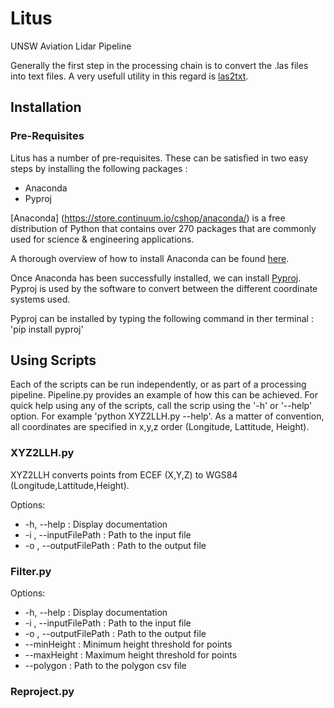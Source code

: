 # Litus
UNSW Aviation Lidar Pipeline

Generally  the first step in the processing chain is to convert the .las files into text files.
A very usefull utility in this regard is [las2txt](http://www.liblas.org/utilities/las2txt.html). 

## Installation

### Pre-Requisites
Litus has a number of pre-requisites. These can be satisfied in two easy steps by installing the following packages : 
* Anaconda
* Pyproj

[Anaconda] (https://store.continuum.io/cshop/anaconda/) is a free distribution of Python that contains over 270 packages that are commonly used for science & engineering applications. 

A thorough overview of how to install Anaconda can be found [here](https://store.continuum.io/static/img/Anaconda-Quickstart.pdf).

Once Anaconda has been successfully installed, we can install [Pyproj](https://pypi.python.org/pypi/pyproj). Pyproj is used by the software to convert between the different coordinate systems used.

Pyproj can be installed by typing the following command in ther terminal : 'pip install pyproj'

## Using Scripts
Each of the scripts can be run independently, or as part of a processing pipeline. Pipeline.py provides an example of how this can be achieved. For quick help using any of the scripts, call the scrip using the '-h' or '--help' option.
For example 'python XYZ2LLH.py --help'. As a matter of convention, all coordinates are specified in x,y,z order (Longitude, Lattitude, Height). 

### XYZ2LLH.py
XYZ2LLH converts points from ECEF (X,Y,Z) to WGS84 (Longitude,Lattitude,Height).

Options:
* -h, --help            : Display documentation
* -i , --inputFilePath  : Path to the input file
* -o , --outputFilePath : Path to the output file

### Filter.py

Options:
* -h, --help            : Display documentation
* -i , --inputFilePath  : Path to the input file
* -o , --outputFilePath : Path to the output file
* --minHeight           : Minimum height threshold for points
* --maxHeight           : Maximum height threshold for points
* --polygon             : Path to the polygon csv file  
  
### Reproject.py
